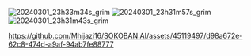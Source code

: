 

![20240301_23h33m34s_grim](https://github.com/Mhijazi16/SOKOBAN.AI/assets/45119497/40462634-8607-4698-abeb-4cea896ce290)
![20240301_23h31m57s_grim](https://github.com/Mhijazi16/SOKOBAN.AI/assets/45119497/2874ea3e-d5a0-47c0-8464-757b3c195162)
![20240301_23h31m43s_grim](https://github.com/Mhijazi16/SOKOBAN.AI/assets/45119497/542ee03e-a33b-42a2-9e21-9b21c1afc86b)




https://github.com/Mhijazi16/SOKOBAN.AI/assets/45119497/d98a672e-62c8-474d-a9af-94ab7fe88777

